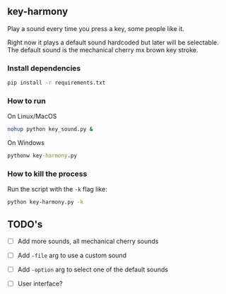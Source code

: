 ## key-harmony

Play a sound every time you press a key, some people like it.

Right now it plays a default sound hardcoded but later will be selectable. The default sound is the mechanical cherry mx brown key stroke.

### Install dependencies

```bash
pip install -r requirements.txt
```

### How to run

On Linux/MacOS

```bash
nohup python key_sound.py &
```

On Windows

```cmd
pythonw key-harmony.py
```


### How to kill the process

Run the script with the `-k` flag like:

```bash
python key-harmony.py -k
```

## TODO's

- [ ] Add more sounds, all mechanical cherry sounds
- [ ] Add `-file` arg to use a custom sound
- [ ] Add `-option` arg to select one of the default sounds
- [ ] User interface?


